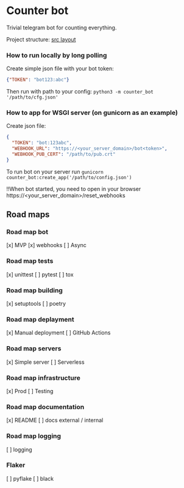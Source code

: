 # Counter bot
Trivial telegram bot for counting everything.

Project structure: [src layout](https://packaging.python.org/en/latest/discussions/src-layout-vs-flat-layout/)

### How to run locally by long polling
Create simple json file with your bot token:
```json
{"TOKEN": "bot123:abc"}
```
Then run with path to your config: `python3 -m counter_bot '/path/to/cfg.json'`

### How to app for WSGI server (on gunicorn as an example)
Create json file:
```json
{
  "TOKEN": "bot:123abc",
  "WEBHOOK_URL": "https://<your_server_domain>/bot<token>",
  "WEBHOOK_PUB_CERT": "/path/to/pub.crt"
}
```

To run bot on your server run `gunicorn counter_bot:create_app('/path/to/config.json')`

!!When bot started, you need to open in your browser https://<your_server_domain>/reset\_webhooks

## Road maps

### Road map bot
[x] MVP
[x] webhooks
[ ] Async

### Road map tests
[x] unittest
[ ] pytest
[ ] tox

### Road map building
[x] setuptools
[ ] poetry

### Road map deplayment
[x] Manual deployment
[ ] GitHub Actions

### Road map servers
[x] Simple server
[ ] Serverless

### Road map infrastructure
[x] Prod
[ ] Testing

### Road map documentation
[x] README
[ ] docs external / internal

### Road map logging
[ ] logging

### Flaker
[ ] pyflake
[ ] black
